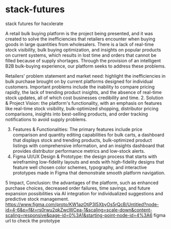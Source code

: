 # stack-futures
stack futures for hacxlerate


A retail bulk buying platform is the project being presented, and it was created to solve the inefficiencies that retailers encounter when buying goods in large quantities from wholesalers. There is a lack of real-time stock visibility, bulk buying optimization, and insights on popular products on current systems, which results in lost time and orders that cannot be filled because of supply shortages. Through the provision of an intelligent B2B bulk-buying experience, our platform seeks to address these problems. 



Retailers' problem statement and market need:
highlight the inefficiencies in bulk purchase brought on by current platforms designed for individual customers. Important problems include the inability to compare pricing rapidly, the lack of trending product insights, and the absence of real-time stock updates, all of which cost businesses credibility and time.
2. Solution & Project Vision:
 the platform's functionality, with an emphasis on features like real-time stock visibility, bulk-optimized shopping, distributor pricing comparisons, insights into best-selling products, and order tracking notifications to avoid supply problems. 

3. Features & Functionalities:
 The primary features include price comparison and quantity editing capabilities for bulk carts, a dashboard that displays stock and trending products, bulk-optimized product listings with comprehensive information, and an insights dashboard that provides distributor performance metrics and low-stock alerts.
4. Figma UI/UX Design & Prototype:
 the design process that starts with wireframing low-fidelity layouts and ends with high-fidelity designs that feature well chosen color schemes, typography, and interactive prototypes made in Figma that demonstrate smooth platform navigation. 

5 Impact, Conclusion:
 the advantages of the platform, such as enhanced purchase choices, decreased order failures, time savings, and future expansion possibilities via AI integration for individualized suggestions and predictive stock management.
https://www.figma.com/proto/KW1azOtjP3l5XbyOs5rQcB/Untitled?node-id=4-6&p=f&t=rs0rwu2qkZwcWCea-1&scaling=scale-down&content-scaling=responsive&page-id=0%3A1&starting-point-node-id=4%3A6
figma url to check the prototype

